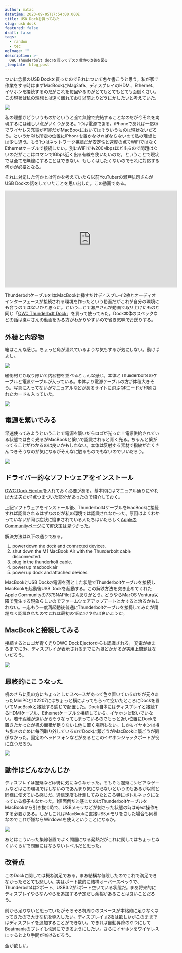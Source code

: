 ```yaml
---
author: matac
datetime: 2023-09-05T17:54:00.000Z
title: USB Dockを買ってみた
slug: usb-dock
featured: false
draft: false
tags:
  - random
  - tec
ogImage: ""
description: >-
  OWC Thunderbolt dockを買ってデスク環境の改善を図る
_template: blog_post
---
```


ついに念願のUSB Dockを買ったのでそれについて色々書こうと思う。私が家で作業をする時はまずMacBookにMagSafe、ディスプレイのHDMI、Ethernet、イヤホンを接続するのだがこれを毎回やるのがとてもとてもとても面倒くさい。この現状は私の理想とは遠く離れており以前よりどうにかしたいと考えていた。

![](/img/usb-dock/IMG_7132.jpg)

私の理想がどういうものかというと全て無線で完結することなのだが今それを実現するには難しい点がいくつかある。1つは電源である。iPhoneであれば一応Qiでワイヤレス充電が可能だがMacBookにおいてはそういうものは現状ないだろう。というかQiも所定の位置にiPhoneを置かなければならないので私の理想とは少し違う。もう1つはネットワーク接続だが安定性と速度の点でWiFiではなくEthernetケーブルで接続したい。別にWiFiでも200Mbpsほど出るので問題はないのだがここはロマンで1Gbps近く出る有線を使いたいのだ。ということで現状では全てを無線にすることはできない、もしくはしたくないのでそれに対応する何かが必要となる。

それに対応した何かとは何かを考えていたら以前YouTuberの瀬戸弘司さんがUSB Dockの話をしていたことを思い出した。この動画である。

<div class="iframe-aspect">
<iframe width="560" height="315" src="https://www.youtube.com/embed/hofDlGTjrlo?si=yFytA_L5sOalPr3h" title="YouTube video player" frameborder="0" allow="accelerometer; autoplay; clipboard-write; encrypted-media; gyroscope; picture-in-picture; web-share" allowfullscreen></iframe>
</div>

Thunderboltケーブルを1本MacBookに挿すだけディスプレイ2枚とオーディオインターフェースが接続される環境を作ったという動画だがこれが自分の環境にも合うのではないかと思った。ということで瀬戸さんが動画で取り上げたものと同じ「[OWC Thunderbolt Dock](https://amzn.asia/d/dhpRcs6)」を買って使ってみた。Dock本体のスペックなどの話は瀬戸さんの動画をみる方がわかりやすいので省き気味でお送りする。

## 外装と内容物

箱はこんな感じ。ちょっと角が潰れているような気もするが気にしない。動けばよし。

![](/img/usb-dock/IMG_7128.jpg)

緩衝材とか取り除いて内容物を並べるとこんな感じ。本体とThunderbolt4のケーブルと電源ケーブルが入っている。本体より電源ケーブルの方が体積大きそう。写真に入ってないがマニュアルなどがあるサイトに飛ぶQRコードが印刷されたカードも入っていた。

![](/img/usb-dock/IMG_7130.jpg)

## 電源を繋いでみる

早速使ってみようということで電源を繋いだらロゴが光った！電源供給されている状態では白く光るがMacBookと繋いで認識されると青く光る。ちゃんと繋がってることがわかるのは良いかもしれない。本体は反射する素材で指紋がたくさんつきそうなのが気になるがそんなに触るものでもないのでいいだろう。

![](/img/usb-dock/IMG_7131.jpg)

## ドライバー的なソフトウェアをインストール

[OWC Dock Ejector](https://software.owc.com/support/faq/dock-ejector-install-apple-silicon/)を入れておく必要がある。基本的にはマニュアル通りにやれば大丈夫だが1点つまづいた部分があったので紹介しておく。

上記ソフトウェアをインストール後、Thunderbolt4ケーブルをMacBookに接続すれば認識されるはずなのだが私の環境では認識されなかった。原因はよくわかっていないが同じ症状に悩まされている人たちはいたらしく[AppleのCommunityページ](https://discussions.apple.com/thread/254415650?answerId=258274818022#258274818022)にて解決策は見つかった。

解決方法は以下の通りである。

1. power down the dock and connected devices.  
2. shut down the M1 MacBook Air with the Thunderbolt cable disconnected.
3. plug in the thunderbolt cable. 
4. power up macbook air
5. power up dock and attached devices.

MacBookとUSB Dockの電源を落とした状態でThunderboltケーブルを接続し、MacBookを起動後USB Dockを起動する。この解決方法を突き止めてくれたApple Communityの737SNAPilotさんありがとう。どうやらMacOS Ventura以降で発生する現象らしいのでファームウェアアップデートとかすると治るかもしれない。一応もう一度再起動後普通にThunderboltケーブルを接続してみたが問題なく認識されたのでこれは最初の1回だけやれば良いようだ。

## MacBookと接続してみる

接続するとロゴが青く光りOWC Dock Ejectorからも認識される。
充電が始まるまでに3s、ディスプレイが表示されるまでに7sほどかかるが実用上問題はないだろう。

![](/img/usb-dock/IMG_7133.jpg)

## 最終的にこうなった

机のさらに奥の方にちょっとしたスペースがあって色々置いているのだが元々あったMiniPCとIX2207にはちょっと横によってもらって空いたところにDockを置いてMacBookと接続する感じで配置した。Dock自体にはディスプレイと接続するHDMIケーブル、Ethernetケーブルを接続している。イヤホンは繋いでいない。若干距離が遠いからそうなってしまっているのでもっと近い位置にDockを置きたかったが机の面積が足りないし他に置く場所もない。しかもイヤホンは持ち歩きのために毎回取り外しているのでDockに繋ごうがMacBookに繋ごうが関係なかった。固定のヘッドフォンなどがあるとこのイヤホンジャックポートが役に立つだろう。

![](/img/usb-dock/IMG_7135.jpg)

## 動作はどんなかんじか

ディスプレイは遅延などは特に気にならなかった。そもそも遅延にシビアなゲームなどはこの環境ではしないのであんまり気にならないというのもあるが以前と同様に使えている感じだ。通信速度も計測してみたところ特にボトルネックになっている様子もなかった。1個面倒だと感じたのはThunderboltケーブルをMacBookから引き抜く時で、USBメモリなどが刺さった状態の時はeject操作をする必要がある。しかしこれはMacBookに直接USBメモリをさした場合も同様なのでこれが嫌ならWindowsを使えということになるか。

![](/img/usb-dock/eject.png)

あとはこういった集線装置でよく問題になる発熱だがこれに関してはちょっとぬくいくらいで問題にはならないレベルだと思った。

## 改善点

このDockに関しては概ね満足である。まあ結構な値段したのでこれで満足できなかったらとても悲しい。実はポート数的に結構オーバースペックで、Thunderbolt4は2ポート、USB3.2が3ポート空いている状態だ。まあ将来的にディスプレイやらなんやらを追加する予定だし余裕があることは良いことだろう。

前から足りないと思っていたがそろそろ机周りのスペースが本格的に足りなくなってきたので大きな机を導入したい。ディスプレイは2枚は欲しいがこのままではディスプレイを追加することができない。できれば自動昇降のやつにしてBeatmaniaのプレイも快適にできるようにしたい。さらにイヤホンをワイヤレスにするとより手間が省けるだろう。

金が欲しい。